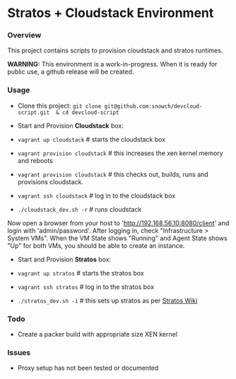 Stratos + Cloudstack Environment
================================

### Overview

This project contains scripts to provision cloudstack and stratos runtimes.

**WARNING:** This environment is a work-in-progress.  When it is ready for public use, a github release will be created.

### Usage

- Clone this project: ```git clone git@github.com:snowch/devcloud-script.git  & cd devcloud-script```

- Start and Provision **Cloudstack** box:

 - ```vagrant up cloudstack``` # starts the cloudstack box
 - ```vagrant provision cloudstack``` # this increases the xen kernel memory and reboots
 - ```vagrant provision cloudstack``` # this checks out, builds, runs and provisions cloudstack. 
 - ```vagrant ssh cloudstack``` # log in to the cloudstack box
 - ```./cloudstack_dev.sh -r``` # runs cloudstack

Now open a browser from your host to 'http://192.168.56.10:8080/client' and login with 'admin/password'. After logging in, check "Infrastructure > System VMs".  When the VM State shows "Running" and Agent State shows "Up" for both VMs, you should be able to create an instance.

- Start and Provision **Stratos** box:

 - ```vagrant up stratos``` # starts the stratos box
 - ```vagrant ssh stratos``` # log in to the stratos box
 - ```./stratos_dev.sh -i``` # this sets up stratos as per [Stratos Wiki]( https://cwiki.apache.org/confluence/display/STRATOS/4.0.0+Installation+Guide)

### Todo

- Create a packer build with appropriate size XEN kernel

### Issues

- Proxy setup has not been tested or documented
